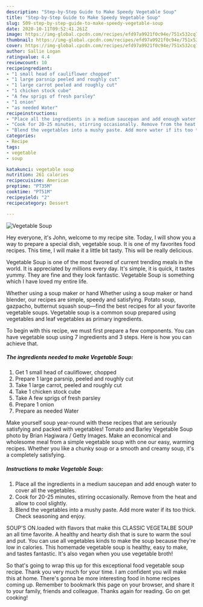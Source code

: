 ```yaml
---
description: "Step-by-Step Guide to Make Speedy Vegetable Soup"
title: "Step-by-Step Guide to Make Speedy Vegetable Soup"
slug: 509-step-by-step-guide-to-make-speedy-vegetable-soup
date: 2020-10-11T09:52:41.261Z
image: https://img-global.cpcdn.com/recipes/efd97a9921f0c94e/751x532cq70/vegetable-soup-recipe-main-photo.jpg
thumbnail: https://img-global.cpcdn.com/recipes/efd97a9921f0c94e/751x532cq70/vegetable-soup-recipe-main-photo.jpg
cover: https://img-global.cpcdn.com/recipes/efd97a9921f0c94e/751x532cq70/vegetable-soup-recipe-main-photo.jpg
author: Sallie Logan
ratingvalue: 4.4
reviewcount: 10
recipeingredient:
- "1 small head of cauliflower chopped"
- "1 large parsnip peeled and roughly cut"
- "1 large carrot peeled and roughly cut"
- "1 chicken stock cube"
- "A few sprigs of fresh parsley"
- "1 onion"
- "as needed Water"
recipeinstructions:
- "Place all the ingredients in a medium saucepan and add enough water to cover all the vegetables."
- "Cook for 20-25 minutes, stirring occasionally. Remove from the heat and allow to cool slightly."
- "Blend the vegetables into a mushy paste. Add more water if its too thick. Check seasoning and enjoy."
categories:
- Recipe
tags:
- vegetable
- soup

katakunci: vegetable soup 
nutrition: 261 calories
recipecuisine: American
preptime: "PT35M"
cooktime: "PT51M"
recipeyield: "2"
recipecategory: Dessert

---
```



![Vegetable Soup](https://img-global.cpcdn.com/recipes/efd97a9921f0c94e/751x532cq70/vegetable-soup-recipe-main-photo.jpg)

Hey everyone, it's John, welcome to my recipe site. Today, I will show you a way to prepare a special dish, vegetable soup. It is one of my favorites food recipes. This time, I will make it a little bit tasty. This will be really delicious.

Vegetable Soup is one of the most favored of current trending meals in the world. It is appreciated by millions every day. It's simple, it is quick, it tastes yummy. They are fine and they look fantastic. Vegetable Soup is something which I have loved my entire life.

Whether using a soup maker or hand Whether using a soup maker or hand blender, our recipes are simple, speedy and satisfying. Potato soup, gazpacho, butternut squash soup—find the best recipes for all your favorite vegetable soups. Vegetable soup is a common soup prepared using vegetables and leaf vegetables as primary ingredients.


To begin with this recipe, we must first prepare a few components. You can have vegetable soup using 7 ingredients and 3 steps. Here is how you can achieve that.

<!--inarticleads1-->

##### The ingredients needed to make Vegetable Soup:

1. Get 1 small head of cauliflower, chopped
1. Prepare 1 large parsnip, peeled and roughly cut
1. Take 1 large carrot, peeled and roughly cut
1. Take 1 chicken stock cube
1. Take A few sprigs of fresh parsley
1. Prepare 1 onion
1. Prepare as needed Water


Make yourself soup year-round with these recipes that are seriously satisfying and packed with vegetables! Tomato and Barley Vegetable Soup photo by Brian Hagiwara / Getty Images. Make an economical and wholesome meal from a simple vegetable soup with one our easy, warming recipes. Whether you like a chunky soup or a smooth and creamy soup, it&#39;s a completely satisfying. 

<!--inarticleads2-->

##### Instructions to make Vegetable Soup:

1. Place all the ingredients in a medium saucepan and add enough water to cover all the vegetables.
1. Cook for 20-25 minutes, stirring occasionally. Remove from the heat and allow to cool slightly.
1. Blend the vegetables into a mushy paste. Add more water if its too thick. Check seasoning and enjoy.


SOUP&#39;S ON.loaded with flavors that make this CLASSIC VEGETALBE SOUP an all time favorite. A healthy and hearty dish that is sure to warm the soul and put. You can use all vegetables kinds to make the soup because they&#39;re low in calories. This homemade vegetable soup is healthy, easy to make, and tastes fantastic. It&#39;s also vegan when you use vegetable broth! 

So that's going to wrap this up for this exceptional food vegetable soup recipe. Thank you very much for your time. I am confident you will make this at home. There's gonna be more interesting food in home recipes coming up. Remember to bookmark this page on your browser, and share it to your family, friends and colleague. Thanks again for reading. Go on get cooking!
